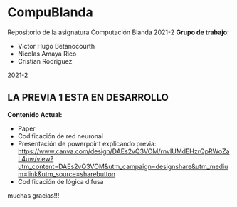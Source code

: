 # CompuBlanda
Repositorio de la asignatura Computación Blanda 2021-2
<b>Grupo de trabajo: </b>
* Victor Hugo Betanocourth
* Nicolas Amaya Rico
* Cristian Rodriguez

2021-2

<h2>LA PREVIA 1 ESTA EN DESARROLLO</h2>

<b>Contenido Actual:</b>

- Paper
- Codificación de red neuronal
- Presentación de powerpoint explicando previa: https://www.canva.com/design/DAEs2vQ3VOM/rnvIUMdEHzrQpRWoZaL4uw/view?utm_content=DAEs2vQ3VOM&utm_campaign=designshare&utm_medium=link&utm_source=sharebutton
- Codificación de lógica difusa

muchas gracias!!!
